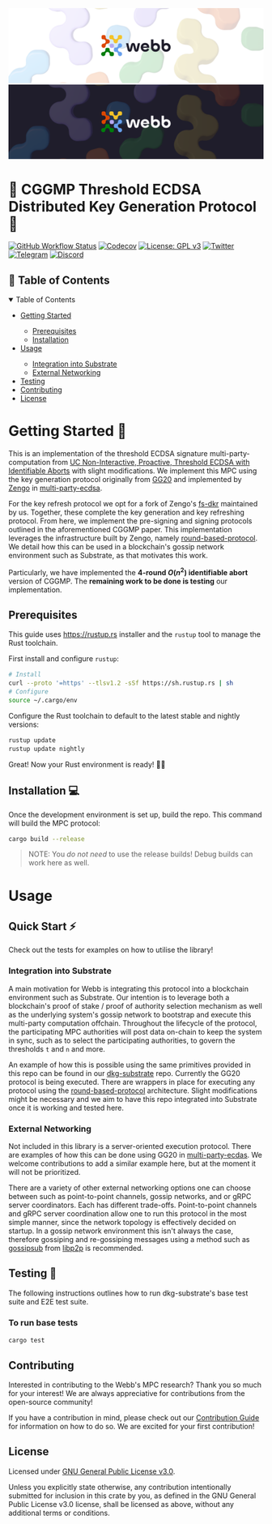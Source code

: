 <div align="center">
<a href="https://www.webb.tools/">
    
![Webb Logo](./assets/webb_banner_light.png#gh-light-mode-only)
![Webb Logo](./assets/webb_banner_dark.png#gh-dark-mode-only)
  </a>
  </div>
<h1 align="left">
    <strong>🚀 CGGMP Threshold ECDSA Distributed Key Generation Protocol 🔑 </strong>
</h1>

[![GitHub Workflow Status](https://img.shields.io/github/workflow/status/webb-tools/cggmp-threshold-ecdsa/check?style=flat-square)](https://github.com/webb-tools/dkg-substrate/actions) [![Codecov](https://img.shields.io/codecov/c/gh/webb-tools/dkg-substrate?style=flat-square&token=HNT1CEZ01E)](https://codecov.io/gh/webb-tools/dkg-substrate) [![License: GPL v3](https://img.shields.io/badge/License-GPLv3-blue.svg)](https://www.gnu.org/licenses/gpl-3.0) [![Twitter](https://img.shields.io/twitter/follow/webbprotocol.svg?style=flat-square&label=Twitter&color=1DA1F2)](https://twitter.com/webbprotocol) [![Telegram](https://img.shields.io/badge/Telegram-gray?logo=telegram)](https://t.me/webbprotocol) [![Discord](https://img.shields.io/discord/833784453251596298.svg?style=flat-square&label=Discord&logo=discord)](https://discord.gg/cv8EfJu3Tn)

<!-- TABLE OF CONTENTS -->
<h2 id="table-of-contents"> 📖 Table of Contents</h2>

<details open="open">
  <summary>Table of Contents</summary>
  <ul>
    <li><a href="#start"> Getting Started</a></li>
    <ul>
        <li><a href="#prerequisites">Prerequisites</a></li>
        <li><a href="#installation-">Installation</a></li>
    </ul>
    <li><a href="#usage">Usage</a></li>
    <ul>
        <li><a href="#substrate-integration">Integration into Substrate</a></li>
        <li><a href="#external-networking">External Networking</a></li>
    </ul>
    <li><a href="#test">Testing</a></li>
    <li><a href="#contribute">Contributing</a></li>
    <li><a href="#license">License</a></li>
  </ul>  
</details>

<h1 id="start"> Getting Started  🎉 </h1>

This is an implementation of the threshold ECDSA signature multi-party-computation from [UC Non-Interactive, Proactive, Threshold ECDSA with Identifiable Aborts](https://eprint.iacr.org/2021/060) with slight modifications. We implement this MPC using the key generation protocol originally from [GG20](https://eprint.iacr.org/2020/540) and implemented by [Zengo](https://github.com/ZenGo-X) in [multi-party-ecdsa](https://github.com/ZenGo-X/multi-party-ecdsa).

For the key refresh protocol we opt for a fork of Zengo's [fs-dkr](https://github.com/webb-tools/fs-dkr) maintained by us. Together, these complete the key generation and key refreshing protocol. From here, we implement the pre-signing and signing protocols outlined in the aforementioned CGGMP paper. This implementation leverages the infrastructure built by Zengo, namely [round-based-protocol](https://github.com/ZenGo-X/round-based-protocol). We detail how this can be used in a blockchain's gossip network environment such as Substrate, as that motivates this work.

Particularly, we have implemented the **4-round $O(n^2)$ identifiable abort** version of CGGMP. The **remaining work to be done is testing** our implementation. 

## Prerequisites

This guide uses <https://rustup.rs> installer and the `rustup` tool to manage the Rust toolchain.

First install and configure `rustup`:

```bash
# Install
curl --proto '=https' --tlsv1.2 -sSf https://sh.rustup.rs | sh
# Configure
source ~/.cargo/env
```

Configure the Rust toolchain to default to the latest stable and nightly versions:

```bash
rustup update
rustup update nightly
```

Great! Now your Rust environment is ready! 🚀🚀

## Installation 💻

Once the development environment is set up, build the repo. This command will build the MPC protocol:
```bash
cargo build --release
```

> NOTE: You _do not need_ to use the release builds! Debug builds can work here as well.

<h1 id="usage"> Usage </h1>

<h2 style="border-bottom:none"> Quick Start ⚡ </h2>

Check out the tests for examples on how to utilise the library!

<h3 id="substrate-integration"> Integration into Substrate </h3>

A main motivation for Webb is integrating this protocol into a blockchain environment such as Substrate. Our intention is to leverage both a blockchain's proof of stake / proof of authority selection mechanism as well as the underlying system's gossip network to bootstrap and execute this multi-party computation offchain. Throughout the lifecycle of the protocol, the participating MPC authorities will post data on-chain to keep the system in sync, such as to select the participating authorities, to govern the thresholds `t` and `n` and more.

An example of how this is possible using the same primitives provided in this repo can be found in our [dkg-substrate](https://github.com/webb-tools/dkg-substrate) repo. Currently the GG20 protocol is being executed. There are wrappers in place for executing any protocol using the [round-based-protocol](https://github.com/ZenGo-X/round-based-protocol) architecture. Slight modifications might be necessary and we aim to have this repo integrated into Substrate once it is working and tested here.

<h3 id="external-networking"> External Networking </h3>

Not included in this library is a server-oriented execution protocol. There are examples of how this can be done using GG20 in [multi-party-ecdas](https://github.com/ZenGo-X/multi-party-ecdsa/tree/master/examples). We welcome contributions to add a similar example here, but at the moment it will not be prioritized.

There are a variety of other external networking options one can choose between such as point-to-point channels, gossip networks, and or gRPC server coordinators. Each has different trade-offs. Point-to-point channels and gRPC server coordination allow one to run this protocol in the most simple manner, since the network topology is effectively decided on startup. In a gossip network environment this isn't always the case, therefore gossiping and re-gossiping messages using a method such as [gossipsub](https://github.com/libp2p/specs/blob/master/pubsub/gossipsub/gossipsub-v1.1.md) from [libp2p](https://libp2p.io/) is recommended.

<h2 id="test"> Testing 🧪 </h2>

The following instructions outlines how to run dkg-substrate's base test suite and E2E test suite.

### To run base tests

```
cargo test
```

<h2 id="contribute"> Contributing </h2>

Interested in contributing to the Webb's MPC research? Thank you so much for your interest! We are always appreciative for contributions from the open-source community!

If you have a contribution in mind, please check out our [Contribution Guide](./.github/CONTRIBUTING.md) for information on how to do so. We are excited for your first contribution!

<h2 id="license"> License </h2>

Licensed under <a href="LICENSE">GNU General Public License v3.0</a>.

Unless you explicitly state otherwise, any contribution intentionally submitted for inclusion in this crate by you, as defined in the GNU General Public License v3.0 license, shall be licensed as above, without any additional terms or conditions.

